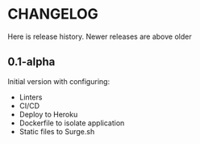 # CHANGELOG

Here is release history. Newer releases are above older

## 0.1-alpha

Initial version with configuring:

- Linters
- CI/CD
- Deploy to Heroku
- Dockerfile to isolate application
- Static files to Surge.sh
